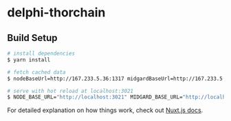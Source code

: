 # delphi-thorchain

## Build Setup

```bash
# install dependencies
$ yarn install

# fetch cached data
$ nodeBaseUrl=http://167.233.5.36:1317 midgardBaseUrl=http://167.233.5.36:8080 node scripts/saveApiResponses.mjs

# serve with hot reload at localhost:3021
$ NODE_BASE_URL="http://localhost:3021" MIDGARD_BASE_URL="http://localhost:3021" PORT=3021 yarn dev
```

For detailed explanation on how things work, check out [Nuxt.js docs](https://nuxtjs.org).
